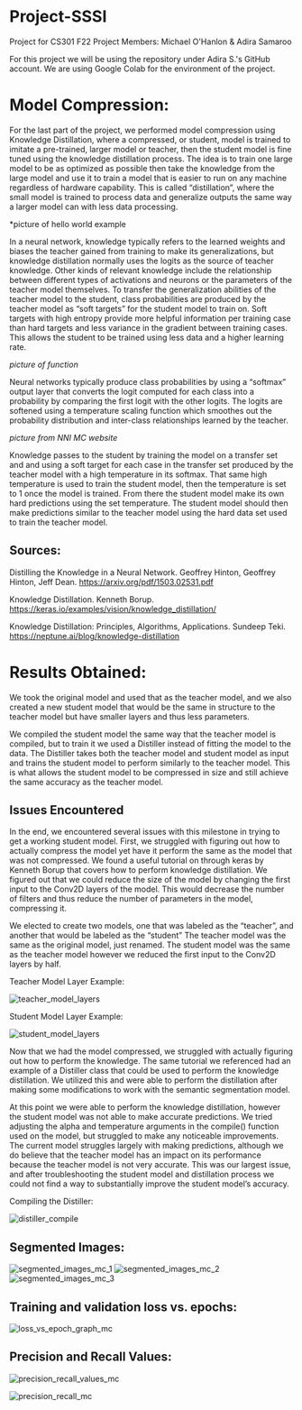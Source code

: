 # Project-SSSI
Project for CS301 F22
Project Members: Michael O'Hanlon & Adira Samaroo

For this project we will be using the repository under Adira S.'s GitHub account. We are using Google Colab for the environment of the project.

<h1>Model Compression:</h1>

For the last part of the project, we performed model compression using Knowledge Distillation, where a compressed, or student, model is trained to imitate a pre-trained, larger model or teacher, then the student model is fine tuned using the knowledge distillation process. The idea is to train one large model to be as optimized as possible then take the knowledge from the large model and use it to train a model that is easier to run on any machine regardless of hardware capability. This is called “distillation”, where the small model is trained to process data and generalize outputs the same way a larger model can with less data processing.

*picture of hello world example

In a neural network, knowledge typically refers to the learned weights and biases the teacher gained from training to make its generalizations, but knowledge distillation normally uses the logits as the source of teacher knowledge. Other kinds of relevant knowledge include the relationship between different types of activations and neurons or the parameters of the teacher model themselves. To transfer the generalization abilities of the teacher model to the student, class probabilities are produced by the teacher model as “soft targets” for the student model to train on. Soft targets with high entropy provide more helpful information per training case than hard targets and less variance in the gradient between training cases. This allows the student to be trained using less data and a higher learning rate.

*picture of function*

Neural networks typically produce class probabilities by using a “softmax” output layer that converts the logit computed for each class into a probability by comparing the first logit with the other logits. The logits are softened using a temperature scaling function which smoothes out the probability distribution and inter-class relationships learned by the teacher.

*picture from NNI MC website*

Knowledge passes to the student by training the model on a  transfer set and and using a soft target for each case in the transfer set produced by the teacher model with a high temperature in its softmax. That same high temperature is used to train the student model, then the temperature is set to 1 once the model is trained. From there the student model make its own hard predictions using the set temperature. The student model should then make predictions similar to the teacher model using the hard data set used to train the teacher model. 

<h2>Sources:</h2>

Distilling the Knowledge in a Neural Network. Geoffrey Hinton, Geoffrey Hinton, Jeff Dean. https://arxiv.org/pdf/1503.02531.pdf

Knowledge Distillation. Kenneth Borup. https://keras.io/examples/vision/knowledge_distillation/

Knowledge Distillation: Principles, Algorithms, Applications. Sundeep Teki. https://neptune.ai/blog/knowledge-distillation

<h1>Results Obtained:</h1>

We took the original model and used that as the teacher model, and we also created a new student model that would be the same in structure to the teacher model but have smaller layers and thus less parameters.

We compiled the student model the same way that the teacher model is compiled, but to train it we used a Distiller instead of fitting the model to the data. The Distiller takes both the teacher model and student model as input and trains the student model to perform similarly to the teacher model. This is what allows the student model to be compressed in size and still achieve the same accuracy as the teacher model.

<h2>Issues Encountered</h2>

In the end, we encountered several issues with this milestone in trying to get a working student model. First, we struggled with figuring out how to actually compress the model yet have it perform the same as the model that was not compressed. We found a useful tutorial on through keras by Kenneth Borup that covers how to perform knowledge distillation. We figured out that we could reduce the size of the model by changing the first input to the Conv2D layers of the model. This would decrease the number of filters and thus reduce the number of parameters in the model, compressing it.

We elected to create two models, one that was labeled as the “teacher”, and another that would be labeled as the “student” The teacher model was the same as the original model, just renamed. The student model was the same as the teacher model however we reduced the first input to the Conv2D layers by half.

Teacher Model Layer Example:

![teacher_model_layers](https://github.com/adiraCode/Project-SSSI/blob/milestone-4/pictures/teacher_model_layers.png?raw=true)

Student Model Layer Example:

![student_model_layers](https://github.com/adiraCode/Project-SSSI/blob/milestone-4/pictures/student_model_layers.png?raw=true)

Now that we had the model compressed, we struggled with actually figuring out how to perform the knowledge. The same tutorial we referenced had an example of a Distiller class that could be used to perform the knowledge distillation. We utilized this and were able to perform the distillation after making some modifications to work with the semantic segmentation model.

At this point we were able to perform the knowledge distillation, however the student model was not able to make accurate predictions. We tried adjusting the alpha and temperature arguments in the compile() function used on the model, but struggled to make any noticeable improvements. The current model struggles largely with making predictions, although we do believe that the teacher model has an impact on its performance because the teacher model is not very accurate. This was our largest issue, and after troubleshooting the student model and distillation process we could not find a way to substantially improve the student model’s accuracy.

Compiling the Distiller:

![distiller_compile](https://github.com/adiraCode/Project-SSSI/blob/milestone-4/pictures/distiller_compile.png?raw=true)

<h2>Segmented Images:</h2>

![segmented_images_mc_1](https://github.com/adiraCode/Project-SSSI/blob/milestone-4/pictures/segmented_images_mc_1.png?raw=true)
![segmented_images_mc_2](https://github.com/adiraCode/Project-SSSI/blob/milestone-4/pictures/segmented_images_mc_2.png?raw=true)
![segmented_images_mc_3](https://github.com/adiraCode/Project-SSSI/blob/milestone-4/pictures/segmented_images_mc_3.png?raw=true)

<h2>Training and validation loss vs. epochs:</h2>

![loss_vs_epoch_graph_mc](https://github.com/adiraCode/Project-SSSI/blob/milestone-4/pictures/loss_vs_epoch_graph_mc.png?raw=true)

<h2>Precision and Recall Values:</h2>

![precision_recall_values_mc](https://github.com/adiraCode/Project-SSSI/blob/milestone-4/pictures/precision_recall_values_mc.png?raw=true)

![precision_recall_mc](https://github.com/adiraCode/Project-SSSI/blob/milestone-4/pictures/precision_recall_mc.png?raw=true)
